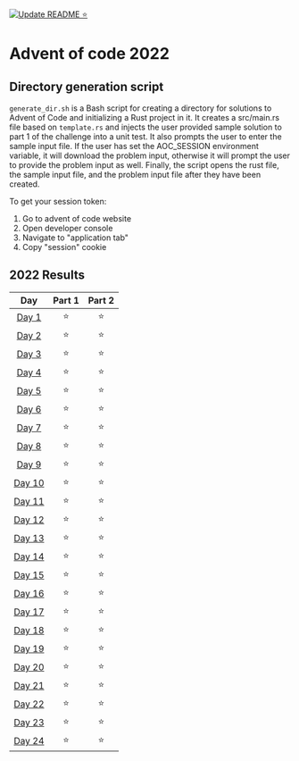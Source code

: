 [![Update README ⭐](https://github.com/jrodal98/advent-of-code-2022/actions/workflows/readme-stars.yml/badge.svg)](https://github.com/jrodal98/advent-of-code-2022/actions/workflows/readme-stars.yml)

# Advent of code 2022

## Directory generation script

`generate_dir.sh` is a Bash script for creating a directory for solutions to Advent of Code and initializing a Rust project in it. It creates a src/main.rs file based on `template.rs` and injects the user provided sample solution to part 1 of the challenge into a unit test. It also prompts the user to enter the sample input file. If the user has set the AOC_SESSION environment variable, it will download the problem input, otherwise it will prompt the user to provide the problem input as well. Finally, the script opens the rust file, the sample input file, and the problem input file after they have been created.

To get your session token:

1. Go to advent of code website
2. Open developer console
3. Navigate to "application tab"
4. Copy "session" cookie

<!--- advent_readme_stars table --->

## 2022 Results

|                      Day                       | Part 1 | Part 2 |
| :--------------------------------------------: | :----: | :----: |
|  [Day 1](https://adventofcode.com/2022/day/1)  |   ⭐   |   ⭐   |
|  [Day 2](https://adventofcode.com/2022/day/2)  |   ⭐   |   ⭐   |
|  [Day 3](https://adventofcode.com/2022/day/3)  |   ⭐   |   ⭐   |
|  [Day 4](https://adventofcode.com/2022/day/4)  |   ⭐   |   ⭐   |
|  [Day 5](https://adventofcode.com/2022/day/5)  |   ⭐   |   ⭐   |
|  [Day 6](https://adventofcode.com/2022/day/6)  |   ⭐   |   ⭐   |
|  [Day 7](https://adventofcode.com/2022/day/7)  |   ⭐   |   ⭐   |
|  [Day 8](https://adventofcode.com/2022/day/8)  |   ⭐   |   ⭐   |
|  [Day 9](https://adventofcode.com/2022/day/9)  |   ⭐   |   ⭐   |
| [Day 10](https://adventofcode.com/2022/day/10) |   ⭐   |   ⭐   |
| [Day 11](https://adventofcode.com/2022/day/11) |   ⭐   |   ⭐   |
| [Day 12](https://adventofcode.com/2022/day/12) |   ⭐   |   ⭐   |
| [Day 13](https://adventofcode.com/2022/day/13) |   ⭐   |   ⭐   |
| [Day 14](https://adventofcode.com/2022/day/14) |   ⭐   |   ⭐   |
| [Day 15](https://adventofcode.com/2022/day/15) |   ⭐   |   ⭐   |
| [Day 16](https://adventofcode.com/2022/day/16) |   ⭐   |   ⭐   |
| [Day 17](https://adventofcode.com/2022/day/17) |   ⭐   |   ⭐   |
| [Day 18](https://adventofcode.com/2022/day/18) |   ⭐   |   ⭐   |
| [Day 19](https://adventofcode.com/2022/day/19) |   ⭐   |   ⭐   |
| [Day 20](https://adventofcode.com/2022/day/20) |   ⭐   |   ⭐   |
| [Day 21](https://adventofcode.com/2022/day/21) |   ⭐   |   ⭐   |
| [Day 22](https://adventofcode.com/2022/day/22) |   ⭐   |   ⭐   |
| [Day 23](https://adventofcode.com/2022/day/23) |   ⭐   |   ⭐   |
| [Day 24](https://adventofcode.com/2022/day/24) |   ⭐   |   ⭐   |

<!--- advent_readme_stars table --->
